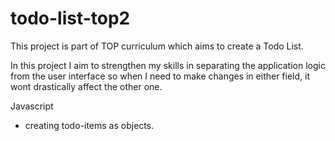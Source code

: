 # todo-list-top2
This project is part of TOP curriculum which aims to create a Todo List. 

In this project I aim to strengthen my skills in separating the application logic from the user interface
so when I need to make changes in either field, it wont drastically affect the other one.

Javascript
- creating todo-items as objects.
